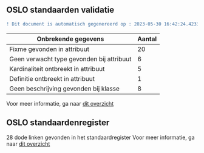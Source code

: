 ## OSLO standaarden validatie
```diff
! Dit document is automatisch gegenereerd op : 2023-05-30 16:42:24.423347
```

| Onbrekende gegevens               | Aantal  |
| ----------------------------              | --------------------------  |
| Fixme gevonden in attribuut               | 20  |
| Geen verwacht type gevonden bij attribuut | 6  |
| Kardinaliteit ontbreekt in attribuut      | 5  |
| Definitie ontbreekt in attribuut          | 1  |
| Geen beschrijving gevonden bij klasse     | 8  |

Voor meer informatie, ga naar [dit overzicht](output/controle_applicatieprofiel.md)

## OSLO standaardenregister

28 dode linken gevonden in het standaardregister
Voor meer informatie, ga naar [dit overzicht](output/dead_links.md)